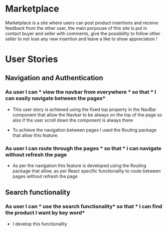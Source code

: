 # Marketplace

Marketplace is a site where users can post product insertions and receive feedback from the other user, the main porpouse of this site is put in contact buyer and seller with comments, give the possibility to follow other seller to not lose any new insertion and leave a like to show appreciation !

# User Stories

## Navigation and Authentication

### As user I can * view the navbar from everywhere * so that * I can easily navigate between the pages*
- This user story is achieved using the fixed top property in the NavBar component that allow the Navbar to be always on the top of the page so also if the user scroll down the component is always there 

- To achieve the navigation between pages I used the Routing package that allow this feature.

### As user I can route through the pages * so that * i can navigate without refresh the page

- As per the navigation this feature is developed using the Routing package that allow, as per React specific functionality to route between pages without refresh the page

## Search functionality 

### As user I can * use the search functionality* so that * I can find the product I want by key word*

- I develop this functionality   


